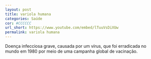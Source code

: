 ```yaml
---
layout: post
title: variola humana
categories: Saúde
cor: #CCCCCC
url_short: https://www.youtube.com/embed/lTuuVsDiXUw
permalink: variola humana
---
```

Doença infecciosa grave, causada por um vírus, que foi erradicada no mundo em 1980 por meio de uma campanha global de vacinação.

